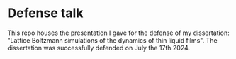 # Defense talk

This repo houses the presentation I gave for the defense of my dissertation: "Lattice Boltzmann simulations of the dynamics of thin liquid films".
The dissertation was successfully defended on July the 17th 2024.